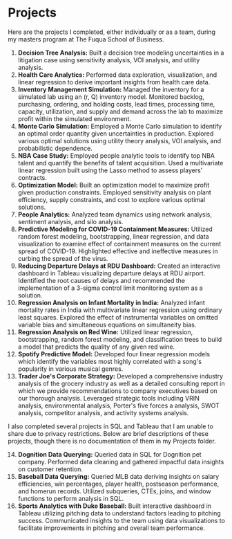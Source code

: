 # Projects
Here are the projects I completed, either individually or as a team, during my masters program at The Fuqua School of Business.

1. **Decision Tree Analysis:** Built a decision tree modeling uncertainties in a litigation case using sensitivity analysis, VOI analysis, and utility analysis.
2. **Health Care Analytics:**
       Performed data exploration, visualization, and linear regression to derive important insights from health care data.
3. **Inventory Management Simulation:** Managed the inventory for a simulated lab using an (r, Q) inventory model. Monitored backlog, purchasing, ordering, and holding costs, lead times, processing time, capacity, utilization, and supply and demand across the lab to maximize profit within the simulated environment.
4. **Monte Carlo Simulation:**
       Employed a Monte Carlo simulation to identify an optimal order quantity given uncertainties in production. Explored various optimal solutions using            utility theory analysis, VOI analysis, and probabilistic dependence.  
5. **NBA Case Study:**
       Employed people analytic tools to identify top NBA talent and quantify the benefits of talent acquisition. Used a multivariate linear regression built using the Lasso method to assess players’ contracts.
6. **Optimization Model:**
       Built an optimization model to maximize profit given production constraints. Employed sensitivity analysis on plant efficiency, supply constraints, and cost to explore various optimal solutions.
7. **People Analytics:**
       Analyzed team dynamics using network analysis, sentiment analysis, and silo analysis.
8. **Predictive Modeling for COVID-19 Containment Measures:**
       Utilized random forest modeling, bootstrapping, linear regression, and data visualization to examine effect of containment measures on the current              spread of COVID-19. Highlighted effective and ineffective measures in curbing the spread of the virus.
9. **Reducing Departure Delays at RDU Dashboard:**
       Created an interactive dashboard in Tableau visualizing departure delays at RDU airport. Identified the root causes of delays and recommended the              implementation of a 3-sigma control limit monitoring system as a solution.
10. **Regression Analysis on Infant Mortality in India:**
       Analyzed infant mortality rates in India with multivariate linear regression using ordinary least squares. Explored the effect of instrumental variables on omitted variable bias and simultaneous equations on simultaneity bias.
11. **Regression Analysis on Red Wine:**
       Utilized linear regression, bootstrapping, random forest modeling, and classification trees to build a model that predicts the quality of any given red        wine.
12. **Spotify Predictive Model:**
       Developed four linear regression models which identify the variables most highly correlated with a song's popularity in various musical genres. 
13. **Trader Joe's Corporate Strategy:**
       Developed a comprehensive industry analysis of the grocery industry as well as a detailed consulting report in which we provide recommendations to              company executives based on our thorough analysis. Leveraged strategic tools including VRIN analysis, environmental analysis, Porter's five forces a            analysis, SWOT analysis, competitor analysis, and activity systems analysis.

I also completed several projects in SQL and Tableau that I am unable to share due to privacy restrictions. 
Below are brief descriptions of these projects, though there is no documentation of them in my Projects folder. 

14.	**Dognition Data Querying:** Queried data in SQL for Dognition pet company. Performed data cleaning and gathered impactful data insights on customer retention. 
15.	**Baseball Data Querying:** Queried MLB data deriving insights on salary efficiencies, win percentages, player health, postseason performance, and homerun records. Utilized subqueries, CTEs, joins, and window functions to perform analysis in SQL.
16.	**Sports Analytics with Duke Baseball:** Built interactive dashboard in Tableau utilizing pitching data to understand factors leading to pitching success. Communicated insights to the team using data visualizations to facilitate improvements in pitching and overall team performance.
